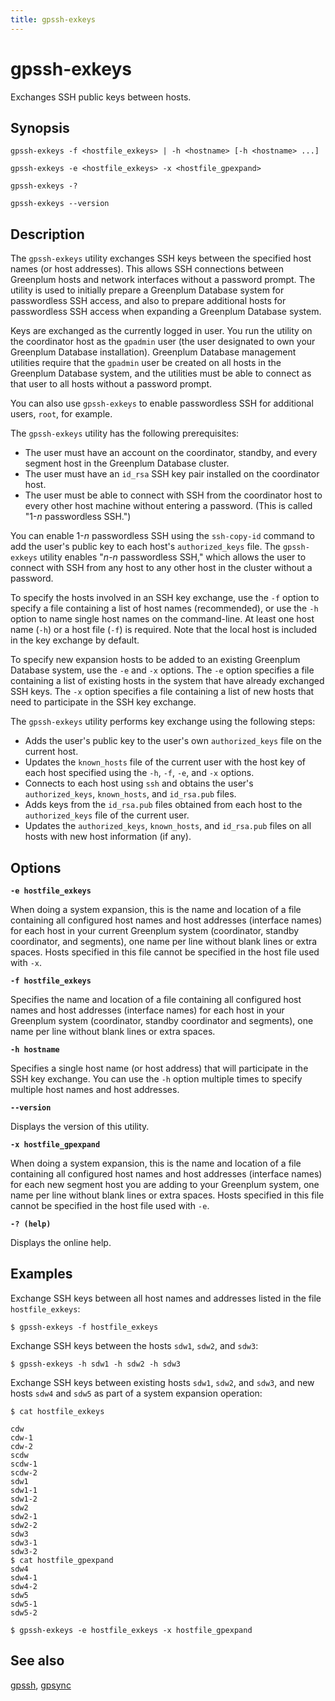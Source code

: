 ```yaml
---
title: gpssh-exkeys
---
```


# gpssh-exkeys

Exchanges SSH public keys between hosts.

## Synopsis

```shell
gpssh-exkeys -f <hostfile_exkeys> | -h <hostname> [-h <hostname> ...]

gpssh-exkeys -e <hostfile_exkeys> -x <hostfile_gpexpand>

gpssh-exkeys -? 

gpssh-exkeys --version
```

## Description

The `gpssh-exkeys` utility exchanges SSH keys between the specified host names (or host addresses). This allows SSH connections between Greenplum hosts and network interfaces without a password prompt. The utility is used to initially prepare a Greenplum Database system for passwordless SSH access, and also to prepare additional hosts for passwordless SSH access when expanding a Greenplum Database system.

Keys are exchanged as the currently logged in user. You run the utility on the coordinator host as the `gpadmin` user (the user designated to own your Greenplum Database installation). Greenplum Database management utilities require that the `gpadmin` user be created on all hosts in the Greenplum Database system, and the utilities must be able to connect as that user to all hosts without a password prompt.

You can also use `gpssh-exkeys` to enable passwordless SSH for additional users, `root`, for example.

The `gpssh-exkeys` utility has the following prerequisites:

- The user must have an account on the coordinator, standby, and every segment host in the Greenplum Database cluster.
- The user must have an `id_rsa` SSH key pair installed on the coordinator host.
- The user must be able to connect with SSH from the coordinator host to every other host machine without entering a password. (This is called "1-*n* passwordless SSH.")

You can enable 1-*n* passwordless SSH using the `ssh-copy-id` command to add the user's public key to each host's `authorized_keys` file. The `gpssh-exkeys` utility enables "*n*-*n* passwordless SSH," which allows the user to connect with SSH from any host to any other host in the cluster without a password.

To specify the hosts involved in an SSH key exchange, use the `-f` option to specify a file containing a list of host names (recommended), or use the `-h` option to name single host names on the command-line. At least one host name (`-h`) or a host file (`-f`) is required. Note that the local host is included in the key exchange by default.

To specify new expansion hosts to be added to an existing Greenplum Database system, use the `-e` and `-x` options. The `-e` option specifies a file containing a list of existing hosts in the system that have already exchanged SSH keys. The `-x` option specifies a file containing a list of new hosts that need to participate in the SSH key exchange.

The `gpssh-exkeys` utility performs key exchange using the following steps:

- Adds the user's public key to the user's own `authorized_keys` file on the current host.
- Updates the `known_hosts` file of the current user with the host key of each host specified using the `-h`, `-f`, `-e`, and `-x` options.
- Connects to each host using `ssh` and obtains the user's `authorized_keys`, `known_hosts`, and `id_rsa.pub` files.
- Adds keys from the `id_rsa.pub` files obtained from each host to the `authorized_keys` file of the current user.
- Updates the `authorized_keys`, `known_hosts`, and `id_rsa.pub` files on all hosts with new host information (if any).

## Options

**`-e hostfile_exkeys`**

When doing a system expansion, this is the name and location of a file containing all configured host names and host addresses (interface names) for each host in your current Greenplum system (coordinator, standby coordinator, and segments), one name per line without blank lines or extra spaces. Hosts specified in this file cannot be specified in the host file used with `-x`.

**`-f hostfile_exkeys`**

Specifies the name and location of a file containing all configured host names and host addresses (interface names) for each host in your Greenplum system (coordinator, standby coordinator and segments), one name per line without blank lines or extra spaces.

**`-h hostname`**

Specifies a single host name (or host address) that will participate in the SSH key exchange. You can use the `-h` option multiple times to specify multiple host names and host addresses.

**`--version`**

Displays the version of this utility.

**`-x hostfile_gpexpand`**

When doing a system expansion, this is the name and location of a file containing all configured host names and host addresses (interface names) for each new segment host you are adding to your Greenplum system, one name per line without blank lines or extra spaces. Hosts specified in this file cannot be specified in the host file used with `-e`.

**`-? (help)`**

Displays the online help.

## Examples

Exchange SSH keys between all host names and addresses listed in the file `hostfile_exkeys`:

```shell
$ gpssh-exkeys -f hostfile_exkeys
```

Exchange SSH keys between the hosts `sdw1`, `sdw2`, and `sdw3`:

```shell
$ gpssh-exkeys -h sdw1 -h sdw2 -h sdw3
```

Exchange SSH keys between existing hosts `sdw1`, `sdw2`, and `sdw3`, and new hosts `sdw4` and `sdw5` as part of a system expansion operation:

```shell
$ cat hostfile_exkeys

cdw
cdw-1
cdw-2
scdw
scdw-1
scdw-2
sdw1
sdw1-1
sdw1-2
sdw2
sdw2-1
sdw2-2
sdw3
sdw3-1
sdw3-2
$ cat hostfile_gpexpand
sdw4
sdw4-1
sdw4-2
sdw5
sdw5-1
sdw5-2

$ gpssh-exkeys -e hostfile_exkeys -x hostfile_gpexpand
```

## See also

[gpssh](/docs/system-utilities/db-util-gpssh.md), [gpsync](/docs/system-utilities/db-util-gpsync.md)
